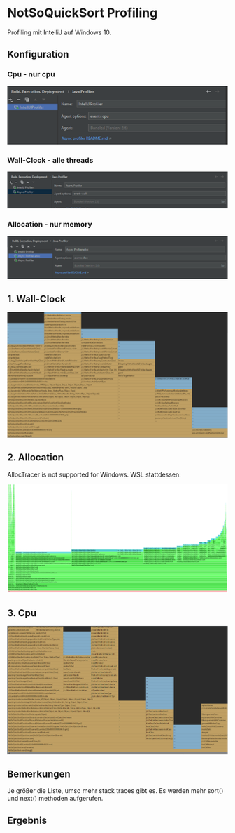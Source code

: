 # NotSoQuickSort Profiling

Profiling mit IntelliJ auf Windows 10.


## Konfiguration


### Cpu - nur cpu
 ![configure profiler1](images/profilesettings1.PNG)

### Wall-Clock - alle threads
 ![configure profiler2](images/profilesettings2.PNG)

### Allocation - nur memory
 ![configure profiler3](images/profilesettings3.PNG)
 


## 1. Wall-Clock

![wall](images/wall.PNG)

## 2. Allocation

AllocTracer is not supported for Windows. WSL stattdessen:

![allo](images/alloc.PNG)

## 3. Cpu

![cpu](images/cpu.PNG)

## Bemerkungen

Je größer die Liste, umso mehr stack traces gibt es.
Es werden mehr sort() und next() methoden aufgerufen.



## Ergebnis


